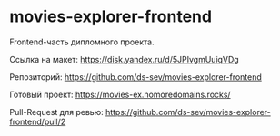 # movies-explorer-frontend

Frontend-часть дипломного проекта.

Ссылка на макет: https://disk.yandex.ru/d/5JPIvgmUuiqVDg

Репозиторий: https://github.com/ds-sev/movies-explorer-frontend

Готовый проект: https://movies-ex.nomoredomains.rocks/

Pull-Request для ревью: https://github.com/ds-sev/movies-explorer-frontend/pull/2
